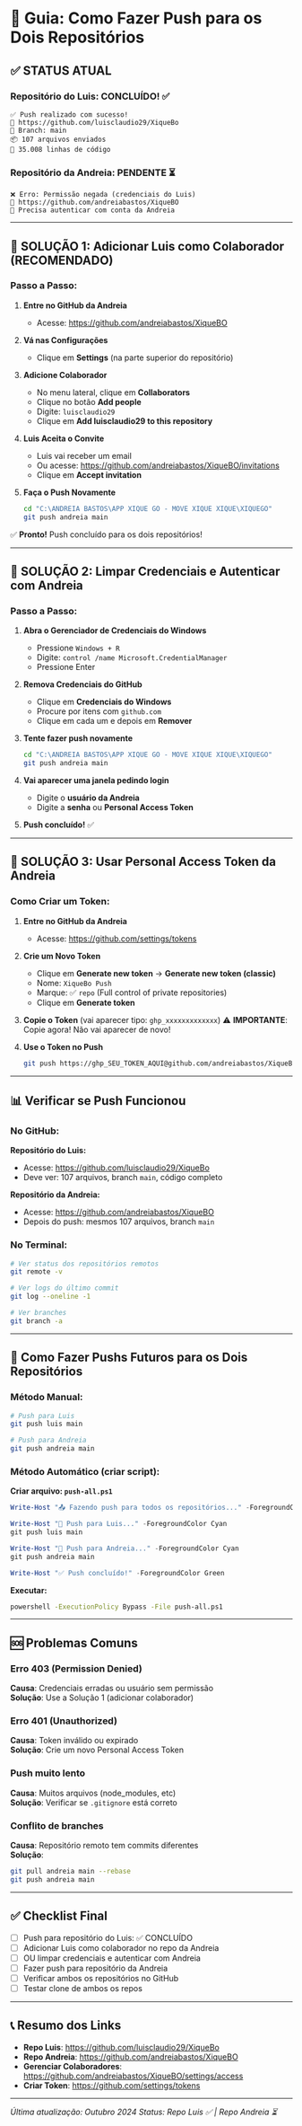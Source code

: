 # 🚀 Guia: Como Fazer Push para os Dois Repositórios

## ✅ STATUS ATUAL

### Repositório do Luis: CONCLUÍDO! ✅
```
✅ Push realizado com sucesso!
📍 https://github.com/luisclaudio29/XiqueBo
🌿 Branch: main
📦 107 arquivos enviados
💾 35.008 linhas de código
```

### Repositório da Andreia: PENDENTE ⏳
```
❌ Erro: Permissão negada (credenciais do Luis)
📍 https://github.com/andreiabastos/XiqueBO
🔐 Precisa autenticar com conta da Andreia
```

---

## 🎯 SOLUÇÃO 1: Adicionar Luis como Colaborador (RECOMENDADO)

### Passo a Passo:

1. **Entre no GitHub da Andreia**
   - Acesse: https://github.com/andreiabastos/XiqueBO

2. **Vá nas Configurações**
   - Clique em **Settings** (na parte superior do repositório)

3. **Adicione Colaborador**
   - No menu lateral, clique em **Collaborators**
   - Clique no botão **Add people**
   - Digite: `luisclaudio29`
   - Clique em **Add luisclaudio29 to this repository**

4. **Luis Aceita o Convite**
   - Luis vai receber um email
   - Ou acesse: https://github.com/andreiabastos/XiqueBO/invitations
   - Clique em **Accept invitation**

5. **Faça o Push Novamente**
   ```bash
   cd "C:\ANDREIA BASTOS\APP XIQUE GO - MOVE XIQUE XIQUE\XIQUEGO"
   git push andreia main
   ```

✅ **Pronto!** Push concluído para os dois repositórios!

---

## 🎯 SOLUÇÃO 2: Limpar Credenciais e Autenticar com Andreia

### Passo a Passo:

1. **Abra o Gerenciador de Credenciais do Windows**
   - Pressione `Windows + R`
   - Digite: `control /name Microsoft.CredentialManager`
   - Pressione Enter

2. **Remova Credenciais do GitHub**
   - Clique em **Credenciais do Windows**
   - Procure por itens com `github.com`
   - Clique em cada um e depois em **Remover**

3. **Tente fazer push novamente**
   ```bash
   cd "C:\ANDREIA BASTOS\APP XIQUE GO - MOVE XIQUE XIQUE\XIQUEGO"
   git push andreia main
   ```

4. **Vai aparecer uma janela pedindo login**
   - Digite o **usuário da Andreia**
   - Digite a **senha** ou **Personal Access Token**

5. **Push concluído!** ✅

---

## 🎯 SOLUÇÃO 3: Usar Personal Access Token da Andreia

### Como Criar um Token:

1. **Entre no GitHub da Andreia**
   - Acesse: https://github.com/settings/tokens

2. **Crie um Novo Token**
   - Clique em **Generate new token** → **Generate new token (classic)**
   - Nome: `XiqueBo Push`
   - Marque: ✅ `repo` (Full control of private repositories)
   - Clique em **Generate token**

3. **Copie o Token** (vai aparecer tipo: `ghp_xxxxxxxxxxxxx`)
   ⚠️ **IMPORTANTE**: Copie agora! Não vai aparecer de novo!

4. **Use o Token no Push**
   ```bash
   git push https://ghp_SEU_TOKEN_AQUI@github.com/andreiabastos/XiqueBO.git main
   ```

---

## 📊 Verificar se Push Funcionou

### No GitHub:

**Repositório do Luis:**
- Acesse: https://github.com/luisclaudio29/XiqueBo
- Deve ver: 107 arquivos, branch `main`, código completo

**Repositório da Andreia:**
- Acesse: https://github.com/andreiabastos/XiqueBO
- Depois do push: mesmos 107 arquivos, branch `main`

### No Terminal:

```bash
# Ver status dos repositórios remotos
git remote -v

# Ver logs do último commit
git log --oneline -1

# Ver branches
git branch -a
```

---

## 🔄 Como Fazer Pushs Futuros para os Dois Repositórios

### Método Manual:
```bash
# Push para Luis
git push luis main

# Push para Andreia
git push andreia main
```

### Método Automático (criar script):

**Criar arquivo: `push-all.ps1`**
```powershell
Write-Host "📤 Fazendo push para todos os repositórios..." -ForegroundColor Yellow

Write-Host "📍 Push para Luis..." -ForegroundColor Cyan
git push luis main

Write-Host "📍 Push para Andreia..." -ForegroundColor Cyan
git push andreia main

Write-Host "✅ Push concluído!" -ForegroundColor Green
```

**Executar:**
```bash
powershell -ExecutionPolicy Bypass -File push-all.ps1
```

---

## 🆘 Problemas Comuns

### Erro 403 (Permission Denied)
**Causa**: Credenciais erradas ou usuário sem permissão  
**Solução**: Use a Solução 1 (adicionar colaborador)

### Erro 401 (Unauthorized)
**Causa**: Token inválido ou expirado  
**Solução**: Crie um novo Personal Access Token

### Push muito lento
**Causa**: Muitos arquivos (node_modules, etc)  
**Solução**: Verificar se `.gitignore` está correto

### Conflito de branches
**Causa**: Repositório remoto tem commits diferentes  
**Solução**: 
```bash
git pull andreia main --rebase
git push andreia main
```

---

## ✅ Checklist Final

- [ ] Push para repositório do Luis: ✅ CONCLUÍDO
- [ ] Adicionar Luis como colaborador no repo da Andreia
- [ ] OU limpar credenciais e autenticar com Andreia
- [ ] Fazer push para repositório da Andreia
- [ ] Verificar ambos os repositórios no GitHub
- [ ] Testar clone de ambos os repos

---

## 📞 Resumo dos Links

- **Repo Luis**: https://github.com/luisclaudio29/XiqueBo
- **Repo Andreia**: https://github.com/andreiabastos/XiqueBO
- **Gerenciar Colaboradores**: https://github.com/andreiabastos/XiqueBO/settings/access
- **Criar Token**: https://github.com/settings/tokens

---

*Última atualização: Outubro 2024*
*Status: Repo Luis ✅ | Repo Andreia ⏳*

